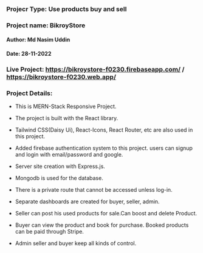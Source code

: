 ### Projecr Type: Use products buy and sell

### Project name: BikroyStore

#### Author: Md Nasim Uddin

#### Date: 28-11-2022

### Live Project: https://bikroystore-f0230.firebaseapp.com/ / https://bikroystore-f0230.web.app/

<!-- ### adminEmail: nasim@gmail.com

### adminPassword: 123456 -->

### Project Details:

- This is MERN-Stack Responsive Project.

- The project is built with the React library.

- Tailwind CSS(Daisy Ui), React-Icons, React Router, etc are also used in this project.

- Added firebase authentication system to this project. users can signup and login with email/password and google.

* Server site creation with Express.js.

* Mongodb is used for the database.

* There is a private route that cannot be accessed unless log-in.

* Separate dashboards are created for buyer, seller, admin.

* Seller can post his used products for sale.Can boost and delete Product.

* Buyer can view the product and book for purchase. Booked products can be paid through Stripe.

* Admin seller and buyer keep all kinds of control.
